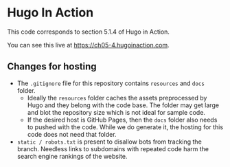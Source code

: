 Hugo In Action
===============

This code corresponds to section 5.1.4 of Hugo in Action.

You can see this live at https://ch05-4.hugoinaction.com.

Changes for hosting
--------------------

* The `.gitignore` file for this repository contains `resources` and `docs` folder.
  * Ideally the `resources` folder caches the assets preprocessed by Hugo and they belong with the code base. The folder may get large and blot the repository size which is not ideal for sample code.
  * If the desired host is GitHub Pages, then the `docs` folder also needs to pushed with the code. While we do generate it, the hosting for this code does not need that folder.
* `static / robots.txt` is present to disallow bots from tracking the branch. Needless links to subdomains with repeated code harm the search engine rankings of the website.

